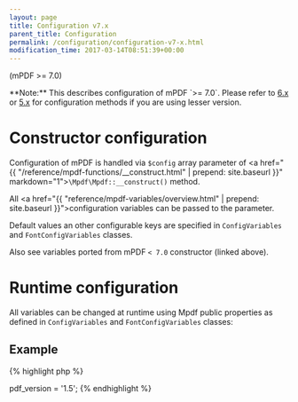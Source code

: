 ```yaml
---
layout: page
title: Configuration v7.x
parent_title: Configuration
permalink: /configuration/configuration-v7-x.html
modification_time: 2017-03-14T08:51:39+00:00
---
```


(mPDF >= 7.0)

<div class="alert alert-info" role="alert" markdown="1">
  **Note:** This describes configuration of mPDF `>= 7.0`. Please refer to
  <a href="{{ "/configuration/configuration-files-v6-x.html" | prepend: site.baseurl }}">6.x</a> or
  <a href="{{ "/configuration/configuration-files-v5-x.html" | prepend: site.baseurl }}">5.x</a> for
  configuration methods if you are using lesser version.
</div>

# Constructor configuration

Configuration of mPDF is handled via `$config` array parameter of
<a href="{{ "/reference/mpdf-functions/__construct.html" | prepend: site.baseurl }}" markdown="1">`\Mpdf\Mpdf::__construct()`</a> method.

All <a href="{{ "reference/mpdf-variables/overview.html" | prepend: site.baseurl }}">configuration variables</a>
can be passed to the parameter.

Default values an other configurable keys are specified in `ConfigVariables` and `FontConfigVariables` classes.

Also see variables ported from mPDF `< 7.0` constructor (linked above).

# Runtime configuration

All variables can be changed at runtime using Mpdf public properties as defined in `ConfigVariables` and
`FontConfigVariables` classes:

## Example

{% highlight php %}
<?php

$mpdf->pdf_version = '1.5';
{% endhighlight %}
